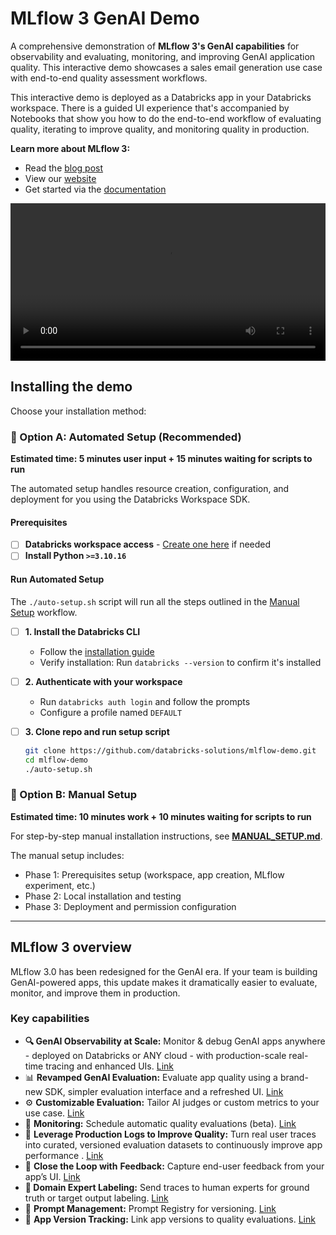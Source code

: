 # MLflow 3 GenAI Demo

A comprehensive demonstration of **MLflow 3's GenAI capabilities** for observability and evaluating, monitoring, and improving GenAI application quality. This interactive demo showcases a sales email generation use case with end-to-end quality assessment workflows.

This interactive demo is deployed as a Databricks app in your Databricks workspace. There is a guided UI experience that's accompanied by Notebooks that show you how to do the end-to-end workflow of evaluating quality, iterating to improve quality, and monitoring quality in production.

**Learn more about MLflow 3:**

- Read the [blog post](https://www.databricks.com/blog/mlflow-30-unified-ai-experimentation-observability-and-governance)
- View our [website](https://www.managed-mlflow.com/genai)
- Get started via the [documentation](https://docs.databricks.com/aws/en/mlflow3/genai/)

<video src="https://i.imgur.com/MXhaayF.mp4" controls width="100%"></video>

## Installing the demo

Choose your installation method:

### 🤖 Option A: Automated Setup (Recommended)

**Estimated time: 5 minutes user input + 15 minutes waiting for scripts to run**

The automated setup handles resource creation, configuration, and deployment for you using the Databricks Workspace SDK.

#### Prerequisites
- [ ] **Databricks workspace access** - [Create one here](https://signup.databricks.com/?destination_url=/ml/experiments-signup?source=TRY_MLFLOW&dbx_source=TRY_MLFLOW&signup_experience_step=EXPRESS&provider=MLFLOW&utm_source=email_demo_github) if needed
- [ ] **Install Python `>=3.10.16`**

#### Run Automated Setup

The `./auto-setup.sh` script will run all the steps outlined in the [Manual Setup](#-option-b-manual-setup) workflow.


- [ ] **1. Install the Databricks CLI**
  - Follow the [installation guide](https://docs.databricks.com/aws/en/dev-tools/cli/install)
  - Verify installation: Run `databricks --version` to confirm it's installed
- [ ] **2. Authenticate with your workspace**
  - Run `databricks auth login` and follow the prompts
  - Configure a profile named `DEFAULT`
- [ ] **3. Clone repo and run setup script**

    ```bash
    git clone https://github.com/databricks-solutions/mlflow-demo.git
    cd mlflow-demo
    ./auto-setup.sh
    ```


### 🔧 Option B: Manual Setup

**Estimated time: 10 minutes work + 10 minutes waiting for scripts to run**

For step-by-step manual installation instructions, see **[MANUAL_SETUP.md](MANUAL_SETUP.md)**.

The manual setup includes:
- Phase 1: Prerequisites setup (workspace, app creation, MLflow experiment, etc.)
- Phase 2: Local installation and testing
- Phase 3: Deployment and permission configuration

---

## MLflow 3 overview

MLflow 3.0 has been redesigned for the GenAI era. If your team is building GenAI-powered apps, this update makes it dramatically easier to evaluate, monitor, and improve them in production.

### Key capabilities

- **🔍 GenAI Observability at Scale:** Monitor & debug GenAI apps anywhere \- deployed on Databricks or ANY cloud \- with production-scale real-time tracing and enhanced UIs. [Link](https://docs.databricks.com/aws/en/mlflow3/genai/tracing/)
- 📊 **Revamped GenAI Evaluation:** Evaluate app quality using a brand-new SDK, simpler evaluation interface and a refreshed UI. [Link](https://docs.databricks.com/aws/en/mlflow3/genai/eval-monitor/)
- ⚙️ **Customizable Evaluation:** Tailor AI judges or custom metrics to your use case. [Link](https://docs.databricks.com/aws/en/mlflow3/genai/eval-monitor/custom-judge/)
- 👀 **Monitoring:** Schedule automatic quality evaluations (beta). [Link](https://docs.databricks.com/aws/en/mlflow3/genai/eval-monitor/run-scorer-in-prod)
- 🧪 **Leverage Production Logs to Improve Quality:** Turn real user traces into curated, versioned evaluation datasets to continuously improve app performance . [Link](https://docs.databricks.com/aws/en/mlflow3/genai/eval-monitor/build-eval-dataset)
- 📝 **Close the Loop with** **Feedback:** Capture end-user feedback from your app’s UI. [Link](https://docs.databricks.com/aws/en/mlflow3/genai/tracing/collect-user-feedback/)
- **👥 Domain Expert Labeling:** Send traces to human experts for ground truth or target output labeling. [Link](https://docs.databricks.com/aws/en/mlflow3/genai/human-feedback/expert-feedback/label-existing-traces)
- 📁 **Prompt Management:** Prompt Registry for versioning. [Link](https://docs.databricks.com/aws/en/mlflow3/genai/prompt-version-mgmt/prompt-registry/create-and-edit-prompts)
- 🧩 **App Version Tracking:** Link app versions to quality evaluations. [Link](https://docs.databricks.com/aws/en/mlflow3/genai/prompt-version-mgmt/version-tracking/track-application-versions-with-mlflow)

